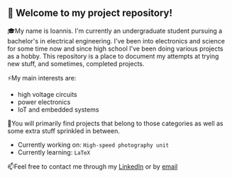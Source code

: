 ## :wave: Welcome to my project repository!

🎓My name is Ioannis. I'm currently an undergraduate student pursuing a bachelor's in electrical engineering. I've been into electronics and science for some time now and since high school I've been doing various projects as a hobby. This repository is a place to document my attempts at trying new stuff, and sometimes, completed projects.

⚡My main interests are:
- high voltage circuits
- power electronics
- IoT and embedded systems

🚀You will primarily find projects that belong to those categories as well as some extra stuff sprinkled in between.

* Currently working on: `High-speed photography unit`
* Currently learning: `LaTeX`

📫Feel free to contact me through my [LinkedIn](https://www.linkedin.com/in/ipapaspyridis/) or by [email](mailto:yiakonale03@gmail.com)
